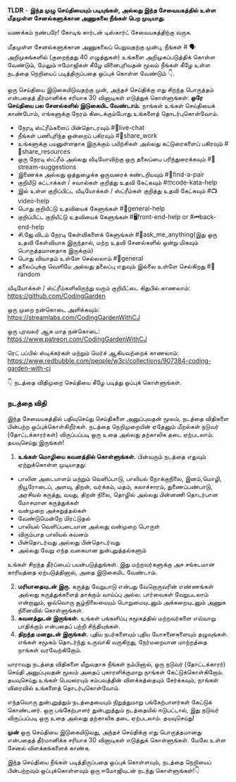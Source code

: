 **TLDR** - **இந்த முழு செய்தியையும் படியுங்கள், அல்லது இந்த சேவையகத்தில் உள்ள மீதமுள்ள சேனல்களுக்கான அணுகலை நீங்கள் பெற முடியாது.**

வணக்கம் நண்பரே! கோடிங் கார்டன் டிஸ்கார்ட் சேவையகத்திற்கு வருக.

மீதமுள்ள சேனல்களுக்கான அணுகலைப் பெறுவதற்கு முன்பு, நீங்கள் # 🗣 அறிமுகங்களில் (குறைந்தது 40 எழுத்துகள்) உங்களை அறிமுகப்படுத்திக் கொள்ள வேண்டும், மேலும் ஈமோஜிகள் கீழே வினைபுரிவதன் மூலம் நீங்கள் கீழே உள்ள நடத்தை நெறியைப் படித்திருப்பதை ஒப்புக் கொள்ள வேண்டும் 👇.

ஒரு செய்தியை இடுகையிடுவதற்கு முன், அந்தச் செய்திக்கு எது சிறந்த பொருத்தம் என்பதைத் தீர்மானிக்க சரியாக 30 வினாடிகள் எடுத்துக் கொள்ளுங்கள்:
**ஒரே செய்தியை பல சேனல்களில் இடுகையிட வேண்டாம்.** நாங்கள் உங்கள் செய்தியைக் காண்போம், எங்களுக்கு நேரம் கிடைக்கும்போது உங்களைத் தொடர்புகொள்வோம்.

- நேரடி ஸ்ட்ரீம்களைப் பின்தொடரவும் #🔴live-chat
- நீங்கள் பணிபுரிந்த ஒன்றைப் பகிரவும் #🎨share_work
- உங்களுக்கு பயனுள்ளதாக இருக்கும் பயிற்சிகள் அல்லது கட்டுரைகளைப் பகிரவும் #📖share_resources
- ஒரு நேரடி ஸ்ட்ரீம் அல்லது வீடியோவிற்கு ஒரு தலைப்பை பரிந்துரைக்கவும் #💭stream-suggestions
- இணைக்க அல்லது ஒத்துழைக்க ஒருவரைக் கண்டறியவும் #👫find-a-pair
- குறியீடு கட்டாக்கள் / சவால்கள் குறித்து உதவி கேட்கவும் #🤓code-kata-help
- இல் உள்ள குறிப்பிட்ட வீடியோக்கள் / ஸ்ட்ரீம்கள் குறித்து உதவி கேட்கவும் #📺video-help
- பொது குறியீட்டு உதவியைக் கேளுங்கள் #🌈general-help
- குறிப்பிட்ட குறியீட்டு உதவியைக் கேளுங்கள் #🖥front-end-help or #⏮back-end-help
- சி.ஜே.விடம் நேரடி கேள்விகளைக் கேளுங்கள் #🤔ask_me_anything(இது ஒரு உதவி கேள்வியாக இருந்தால், மற்ற உதவி சேனல்களில் ஒன்று மிகவும் பொருத்தமானதாக இருக்கும்)
- பொது விவாதம் உள்ளே செல்லலாம் #💬general
- தலைப்புக்கு வெளியே அல்லது தலைப்பு எதுவும் இல்லை
  உள்ளே செல்கிறது #🎲random

வீடியோக்கள் / ஸ்ட்ரீம்களிலிருந்து வரும் குறியீட்டை கிதுபில் காணலாம்: <https://github.com/CodingGarden>

ஒரு முறை நன்கொடை அளிக்கவும்: <https://streamlabs.com/CodingGardenWithCJ>

ஒரு புரவலர் ஆக மாத நன்கொடை: <https://www.patreon.com/CodingGardenWithCJ>

ரெட் பப்பில் ஸ்டிக்கர்கள் மற்றும் மெர்ச் ஆகியவற்றைக் காணலாம்: <https://www.redbubble.com/people/w3cj/collections/907384-coding-garden-with-cj>

👇 நடத்தை விதிமுறை செய்தியை கீழே படித்து ஒப்புக் கொள்ளுங்கள்.

### **நடத்தை விதி**

இந்த சேவையகத்தில் பதிவுசெய்து செய்திகளை அனுப்புவதன் மூலம், நடத்தை விதிகளை பின்பற்ற ஒப்புக்கொள்கிறீர்கள். நடத்தை நெறிமுறையின் ஏதேனும் மீறல்கள் நடுவர் (தோட்டக்காரர்கள்) விருப்பப்படி ஒரு உதை அல்லது தற்காலிக தடை ஏற்படலாம். தயவுசெய்து இருங்கள்!

1. **உங்கள் மொழியை கவனத்தில் கொள்ளுங்கள்.** பின்வரும் நடத்தை எதுவும் ஏற்றுக்கொள்ள முடியாதது:

- பாலின அடையாளம் மற்றும் வெளிப்பாடு, பாலியல் நோக்குநிலை, இனம்,மொழி,
  நியூரோடைப், அளவு, திறன், வர்க்கம், மதம், கலாச்சாரம், துணைப்பண்பாடு, அரசியல் கருத்து, வயது, திறன் நிலை, தொழில் அல்லது பின்னணி தொடர்பான மோசமான கருத்துக்கள்
- வன்முறை அச்சுறுத்தல்கள்
- வேண்டுமென்றே மிரட்டுதல்
- பாலியல் வெளிப்படையான அல்லது வன்முறை பொருள்
- விரும்பாத பாலியல் கவனம்
- பின்தொடர்வது அல்லது பின்தொடர்வது
- அல்லது வேறு எந்த வகையான துன்புறுத்தல்களும்

உங்கள் சிறந்த தீர்ப்பைப் பயன்படுத்துங்கள். இது மற்றவர்களுக்கு அச சங்கடமான காரியத்தை ஏற்படுத்தினால், அதை இடுகையிட வேண்டாம்.

2. **மரியாதையுடன் இரு.** கருத்து வேறுபாடு என்பது வேறொருவரின் எண்ணங்கள் அல்லது கருத்துக்களைத் தாக்கும் வாய்ப்பு அல்ல. பார்வைகள் வேறுபடலாம் என்றாலும், ஒவ்வொரு சூழ்நிலையையும் பொறுமையுடனும் அக்கறையுடனும் அணுக நினைவில் கொள்ளுங்கள்.
3. **கவனத்துடன் இருங்கள்.** உங்கள் பங்களிப்பு சமூகத்தில் மற்றவர்களை எவ்வாறு பாதிக்கும் என்பதைப் பற்றி சிந்தியுங்கள்.
4. **திறந்த மனதுடன் இருங்கள்.** புதிய நபர்களையும் புதிய யோசனைகளையும் தழுவுங்கள். எங்கள் சமூகம் தொடர்ந்து உருவாகி வருகிறது, நேர்மறையான மாற்றத்தை நாங்கள் வரவேற்கிறோம்.

யாராவது நடத்தை விதிகளை மீறுவதாக நீங்கள் நம்பினால், ஒரு நடுவர் (தோட்டக்காரர்) செய்தி அனுப்புவதன் மூலம் அதைப் புகாரளிக்குமாறு நாங்கள் கேட்டுக்கொள்கிறோம். தயவுசெய்து உங்கள் பெயரையும் சம்பவத்தின் விளக்கத்தையும் சேர்க்கவும், நாங்கள் விரைவில் உங்களைத் தொடர்புகொள்வோம்.

எந்தவொரு துன்புறுத்தும் நடத்தையையும் நிறுத்துமாறு பங்கேற்பாளர்கள் கேட்டுக் கொண்டனர். ஒரு பங்கேற்பாளர் துன்புறுத்தும் நடத்தையில் ஈடுபட்டால், இது நடுவர் விருப்பப்படி ஒரு உதை அல்லது தற்காலிக தடை ஏற்படலாம். தயவுசெய்து!

**முன்** ஒரு செய்தியை இடுகையிடுவது, அந்தச் செய்திக்கு எது பொருத்தமானது என்பதைத் தீர்மானிக்க சரியாக 30 வினாடிகள் எடுத்துக் கொள்ளுங்கள். மேலே உள்ள சேனல் விளக்கங்களைக் காண்க.

இந்த செய்தியை நீங்கள் படித்திருப்பதை ஒப்புக் கொள்ளவும், நடத்தை நெறியைப் பின்பற்றவும் ஒப்புக்கொள்ளவும் ஒரு ஈமோஜியுடன் நடந்து கொள்ளுங்கள்!👇

